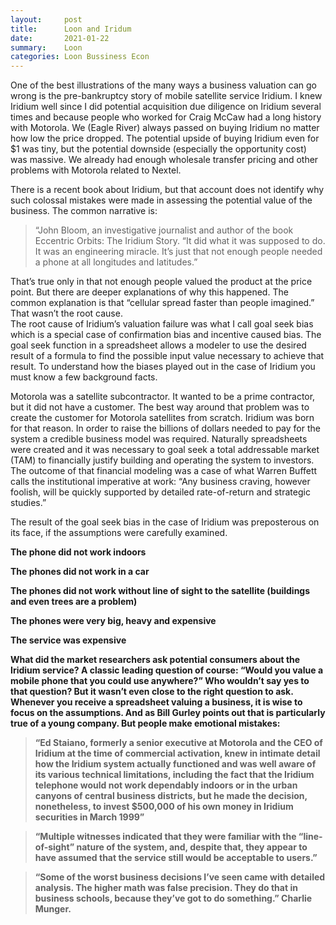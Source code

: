 ```yaml
---
layout:     post
title:      Loon and Iridum
date:       2021-01-22
summary:    Loon
categories: Loon Bussiness Econ
---
```


One of the best illustrations of the many ways a business valuation can go wrong is the pre-bankruptcy story of mobile satellite service Iridium. I knew Iridium  well since I did potential acquisition due diligence on Iridium several times and because people who worked for Craig McCaw had a long history with Motorola. We (Eagle River) always passed on buying Iridium no matter how low the price dropped. The potential upside of buying Iridium even for $1 was tiny, but the potential downside (especially the opportunity cost) was massive. We already had enough wholesale transfer pricing and other problems with Motorola related to Nextel.

There is a recent book about Iridium, but that account does not identify why such colossal mistakes were made in assessing the potential value of the business. The common narrative is:
<blockquote>
“John Bloom, an investigative journalist and author of the book Eccentric Orbits: The Iridium Story. “It did what it was supposed to do. It was an engineering miracle. It’s just that not enough people needed a phone at all longitudes and latitudes.”
</blockquote>
That’s true only in that not enough people valued the product at the price point. But there are deeper explanations of why this happened. The common explanation is that “cellular spread faster than people imagined.” That wasn’t the root cause.
<br>
The root cause of Iridium’s valuation failure was what I call goal seek bias which is a special case of confirmation bias and incentive caused bias. The goal seek function in a spreadsheet allows a modeler to use the desired result of a formula to find the possible input value necessary to achieve that result. To understand how the biases played out in the case of Iridium you must know a few background facts.
<br>
<p>Motorola was a satellite subcontractor. It wanted to be a prime contractor, but it did not have a customer. The best way around that problem was to create the customer for Motorola satellites from scratch. Iridium was born for that reason. In order to raise the billions of dollars needed to pay for the system a credible business model was required. Naturally spreadsheets were created and it was necessary to goal seek a total addressable market (TAM) to financially justify building and operating the system to investors. The outcome of that financial modeling was a case of what Warren Buffett calls the institutional imperative at work:  “Any business craving, however foolish, will be quickly supported by detailed rate-of-return and strategic studies.”

The result of the goal seek bias in the case of Iridium was preposterous on its face, if the assumptions were carefully examined.

<b>The phone did not work indoors<b>

<b>The phones did not work in a car<b>

<b>The phones did not work without line of sight to the satellite (buildings and even trees are a problem)<b>

<b>The phones were very big, heavy and expensive<b>

<b>The service was expensive<b>

What did the market researchers ask potential consumers about the Iridium service? A classic leading question of course: “Would you value a mobile phone that you could use anywhere?”  Who wouldn’t say yes to that question? But it wasn’t even close to the right question to ask.
Whenever you receive a spreadsheet valuing a business, it is wise to focus on the assumptions. And as Bill Gurley points out that is particularly true of a young company. But people make emotional mistakes:
<blockquote>
	<p>“Ed Staiano, formerly a senior executive at Motorola and the CEO of Iridium at the time of commercial activation, knew in intimate detail how the Iridium system actually functioned and was well aware of its various technical limitations, including the fact that the Iridium telephone would not work dependably indoors or in the urban canyons of central business districts, but he made the decision, nonetheless, to invest $500,000 of his own money in Iridium securities in March 1999”</p>
</blockquote>
<blockquote>
	<p>“Multiple witnesses indicated that they were familiar with the “line-of-sight” nature of the system, and, despite that, they appear to have assumed that the service still would be acceptable to users.”</p>
</blockquote>
<blockquote>
<p>“Some of the worst business decisions I’ve seen came with detailed analysis. The higher math was false precision.  They do that in business schools, because they’ve got to do something.” Charlie Munger.</p>
</blockquote>
